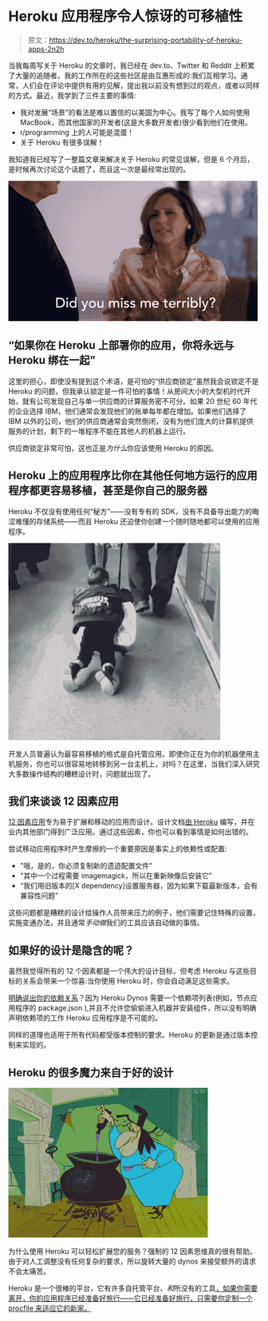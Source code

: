 # Heroku 应用程序令人惊讶的可移植性

> 原文：<https://dev.to/heroku/the-surprising-portability-of-heroku-apps-2n2h>

当我每周写关于 Heroku 的文章时，我已经在 dev.to、Twitter 和 Reddit 上积累了大量的追随者。我的工作所在的这些社区是由互惠形成的:我们互相学习。通常，人们会在评论中提供有用的见解，提出我以前没有想到过的观点，或者以同样的方式。最近，我学到了三件主要的事情:

*   我对发展“场景”的看法是难以置信的以美国为中心。我写了每个人如何使用 MacBook，而其他国家的开发者(这是大多数开发者)很少看到他们在使用。
*   r/programming 上的人可能是混蛋！
*   关于 Heroku 有很多误解！

我知道我已经写了一整篇文章来解决关于 Heroku 的常见误解，但是 6 个月后，是时候再次讨论这个话题了，而且这一次是最经常出现的。

[!["did you miss me terribly?"](img/33c6eab531e4843657aefbf1b8f6dde1.png)](https://i.giphy.com/media/3o7WIq5u3jif09GK1a/giphy.gif)

## “如果你在 Heroku 上部署你的应用，你将永远与 Heroku 绑在一起”

这里的担心，即使没有提到这个术语，是可怕的“供应商锁定”虽然我会说锁定不是 Heroku 的问题，但我承认锁定是一件可怕的事情！从房间大小的大型机时代开始，就有公司发现自己与单一供应商的计算服务密不可分。如果 20 世纪 60 年代的企业选择 IBM，他们通常会发现他们的账单每年都在增加。如果他们选择了 IBM 以外的公司，他们的供应商通常会突然倒闭，没有为他们庞大的计算机提供服务的计划，剩下的一堆程序不能在其他人的机器上运行。

供应商锁定非常可怕，这也正是*为什么*你应该使用 Heroku 的原因。

## Heroku 上的应用程序比你在其他任何地方运行的应用程序都更容易移植，甚至是你自己的服务器

Heroku 不仅没有使用任何“秘方”——没有专有的 SDK，没有不具备导出能力的晦涩难懂的存储系统——而且 Heroku 还迫使你创建一个随时随地都可以使用的应用程序。

[![child being dragged on a suitcase](img/32d05d330c40f0b866e969097745f46a.png)](https://i.giphy.com/media/3oEdv8kjL7XxMyJFbW/giphy.gif)

开发人员普遍认为最容易移植的格式是自托管应用。即使你正在为你的机器使用主机服务，你也可以很容易地转移到另一台主机上，对吗？在这里，当我们深入研究大多数操作结构的糟糕设计时，问题就出现了。

## 我们来谈谈 12 因素应用

[12 因素应用](https://12factor.net/)专为易于扩展和移动的应用而设计。设计文档[由 Heroku](https://www.google.com/url?q=https://dev.to/heroku/twelve-factor-apps-a-retrospective-and-look-forward-4j4f&sa=D&ust=1565637858238000&usg=AFQjCNH7rvFOKBfs4x206lxLVi9A2J4VHw) 编写，并在业内其他部门得到广泛应用。通过这些因素，你也可以看到事情是如何出错的。

尝试移动应用程序时产生摩擦的一个重要原因是事实上的依赖性或配置:

*   "哦，是的，你必须复制新的遗迹配置文件"
*   "其中一个过程需要 imagemagick，所以在重新映像后安装它"
*   “我们用旧版本的[X dependency]设置服务器，因为如果下载最新版本，会有兼容性问题”

这些问题都是糟糕的设计给操作人员带来压力的例子，他们需要记住特殊的设置，实施变通办法，并且通常*手动做*我们的工具应该自动做的事情。

## 如果好的设计是隐含的呢？

虽然我觉得所有的 12 个因素都是一个伟大的设计目标，但考虑 Heroku 与这些目标的关系会带来一个惊喜:当你使用 Heroku 时，你会自动满足这些需求。

[明确说出你的依赖关系](https://12factor.net/dependencies)？因为 Heroku Dynos 需要一个依赖项列表(例如，节点应用程序的 package.json ),并且不允许您偷偷进入机器并安装组件，所以没有明确声明依赖项的工作 Heroku 应用程序是不可能的。

同样的道理也适用于所有代码都受版本控制的要求。Heroku 的更新是通过版本控制来实现的。

## Heroku 的很多魔力来自于好的设计

[![cackling witch](img/f90a0eaec46bb62455909ba024c5ad2b.png)](https://res.cloudinary.com/practicaldev/image/fetch/s--vOcZyALp--/c_limit%2Cf_auto%2Cfl_progressive%2Cq_66%2Cw_880/http://giphygifs.s3.amazonaws.com/media/6Z3yLZzfZ0Kpa/giphy.gif)

为什么使用 Heroku 可以轻松扩展您的服务？强制的 12 因素思维真的很有帮助。由于对人工调整没有任何复杂的要求，所以旋转大量的 dynos 来接受额外的请求不会太痛苦。

Heroku 是一个很棒的平台，它有许多自托管平台、*和*所没有的工具[，如果你需要离开，你的应用程序已经准备好旅行——它已经准备好旅行，只需要你定制一个 procfile 来适应它的新家。](https://dev.to/mskog/heroku-vs-self-hosted-paas-2bk1)